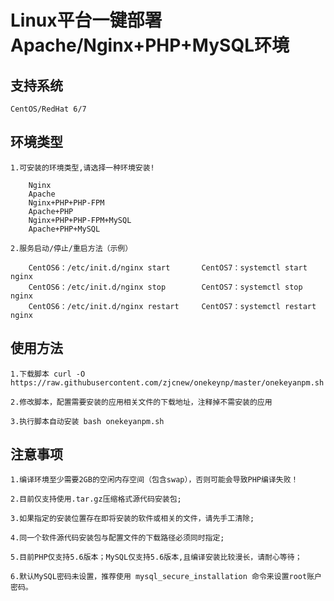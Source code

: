 Linux平台一键部署Apache/Nginx+PHP+MySQL环境
========

支持系统
----
    CentOS/RedHat 6/7
        
环境类型        
----
    1.可安装的环境类型,请选择一种环境安装!
    
        Nginx
        Apache
        Nginx+PHP+PHP-FPM
        Apache+PHP
        Nginx+PHP+PHP-FPM+MySQL
        Apache+PHP+MySQL
        
    2.服务启动/停止/重启方法（示例）
    
        CentOS6：/etc/init.d/nginx start       CentOS7：systemctl start nginx
        CentOS6：/etc/init.d/nginx stop        CentOS7：systemctl stop nginx
        CentOS6：/etc/init.d/nginx restart     CentOS7：systemctl restart nginx

使用方法
----
    1.下载脚本 curl -O https://raw.githubusercontent.com/zjcnew/onekeynp/master/onekeyanpm.sh
    
    2.修改脚本，配置需要安装的应用相关文件的下载地址，注释掉不需安装的应用
    
    3.执行脚本自动安装 bash onekeyanpm.sh

注意事项
----

    1.编译环境至少需要2GB的空闲内存空间（包含swap），否则可能会导致PHP编译失败！
    
    2.目前仅支持使用.tar.gz压缩格式源代码安装包;
    
    3.如果指定的安装位置存在即将安装的软件或相关的文件，请先手工清除;
    
    4.同一个软件源代码安装包与配置文件的下载路径必须同时指定;
    
    5.目前PHP仅支持5.6版本；MySQL仅支持5.6版本,且编译安装比较漫长，请耐心等待；
    
    6.默认MySQL密码未设置，推荐使用 mysql_secure_installation 命令来设置root账户密码。
